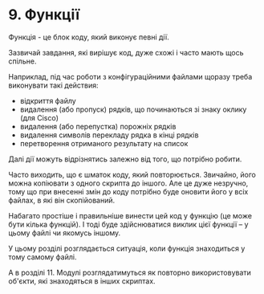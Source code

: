 # 9. Функції

Функція - це блок коду, який виконує певні дії.

Зазвичай завдання, які вирішує код, дуже схожі і часто мають щось спільне.

Наприклад, під час роботи з конфігураційними файлами щоразу треба виконувати такі действия:

* відкриття файлу
* видалення (або пропуск) рядків, що починаються зі знаку оклику (для Cisco)
* видалення (або перепустка) порожніх рядків
* видалення символів перекладу рядка в кінці рядків
* перетворення отриманого результату на список

Далі дії можуть відрізнятись залежно від того, що потрібно робити.

Часто виходить, що є шматок коду, який повторюється. Звичайно, його можна
копіювати з одного скрипта до іншого. Але це дуже незручно, тому що при
внесенні змін до коду потрібно буде оновити його у всіх файлах, в які він
скопійований.

Набагато простіше і правильніше винести цей код у функцію (це може бути кілька функцій).
І тоді буде здійснюватися виклик цієї функції – у цьому файлі чи якомусь іншому.

У цьому розділі розглядається ситуація, коли функція знаходиться у тому самому файлі.

А в розділі 11. Модулі розглядатимуться як повторно використовувати об'єкти,
які знаходяться в інших скриптах.

